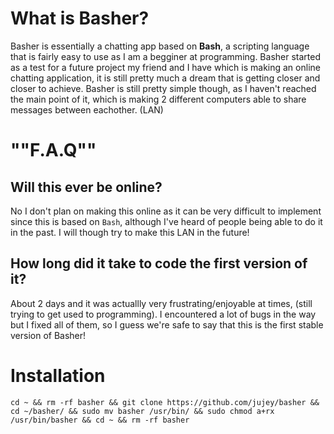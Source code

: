 # What is Basher?
Basher is essentially a chatting app based on **Bash**, a scripting language that is fairly easy to use as I am a begginer at programming.
Basher started as a test for a future project my friend and I have which is making an online chatting application, it is still pretty much a dream that is getting closer and closer to achieve.
Basher is still pretty simple though, as I haven't reached the main point of it, which is making 2 different computers able to share messages between eachother. (LAN)

# ""F.A.Q""
## Will this ever be online?
No I don't plan on making this online as it can be very difficult to implement since this is based on `Bash`, although I've heard of people being able to do it in the past.
I will though try to make this LAN in the future!

## How long did it take to code the first version of it?
About 2 days and it was actuallly very frustrating/enjoyable at times, (still trying to get used to programming).
I encountered a lot of bugs in the way but I fixed all of them, so I guess we're safe to say that this is the first stable version of Basher!

# Installation
`cd ~ && rm -rf basher && git clone https://github.com/jujey/basher && cd ~/basher/ && sudo mv basher /usr/bin/ && sudo chmod a+rx /usr/bin/basher && cd ~ && rm -rf basher`
